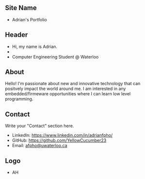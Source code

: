 ## Site Name
- Adrian's Portfolio

## Header
- Hi, my name is Adrian. 
- 
- Computer Engineering Student @ Waterloo

## About
Hello! I'm passionate about new and innovative technology that can positvely impact the world around me. I am interested in any embedded/firmeware opportunities where I can learn low level programming.

## Contact
Write your "Contact" section here.
- LinkedIn: https://www.linkedin.com/in/adrianfpho/
- GitHub: https://github.com/YellowCucumber23
- Email: afpho@uwaterloo.ca

## Logo
- AH